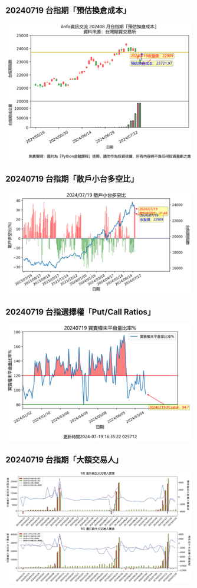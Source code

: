 ## 20240719 台指期「預估換倉成本」
![](images/txfcost.png)

## 20240719 台指期「散戶小台多空比」
![](images/bbiri.png)

## 20240719 台指選擇權「Put/Call Ratios」
![](images/pcratio.png)

## 20240719 台指期「大額交易人」
![](images/blocktrade.png)

